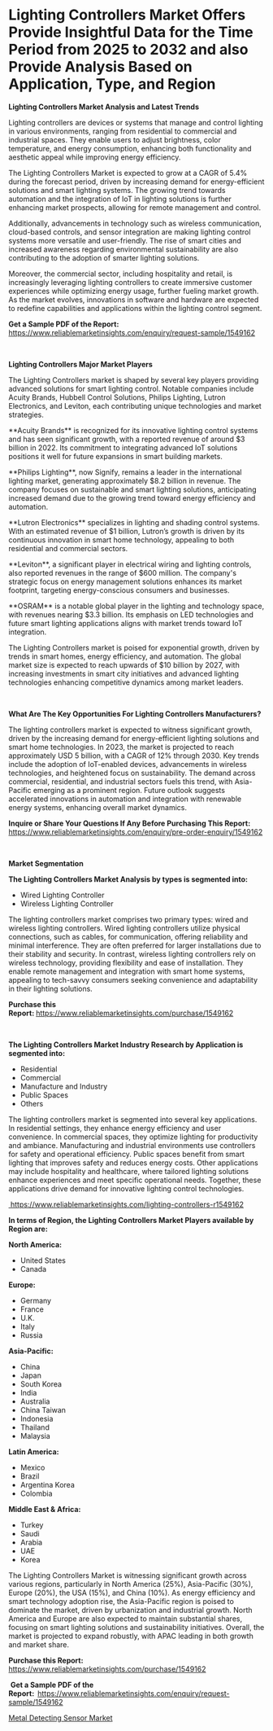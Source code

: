 <p><h1>Lighting Controllers Market Offers Provide Insightful Data for the Time Period from 2025 to 2032 and also Provide Analysis Based on Application, Type, and Region</h1></p><p><strong>Lighting Controllers Market Analysis and Latest Trends</strong></p>
<p><p>Lighting controllers are devices or systems that manage and control lighting in various environments, ranging from residential to commercial and industrial spaces. They enable users to adjust brightness, color temperature, and energy consumption, enhancing both functionality and aesthetic appeal while improving energy efficiency. </p><p>The Lighting Controllers Market is expected to grow at a CAGR of 5.4% during the forecast period, driven by increasing demand for energy-efficient solutions and smart lighting systems. The growing trend towards automation and the integration of IoT in lighting solutions is further enhancing market prospects, allowing for remote management and control. </p><p>Additionally, advancements in technology such as wireless communication, cloud-based controls, and sensor integration are making lighting control systems more versatile and user-friendly. The rise of smart cities and increased awareness regarding environmental sustainability are also contributing to the adoption of smarter lighting solutions. </p><p>Moreover, the commercial sector, including hospitality and retail, is increasingly leveraging lighting controllers to create immersive customer experiences while optimizing energy usage, further fueling market growth. As the market evolves, innovations in software and hardware are expected to redefine capabilities and applications within the lighting control segment.</p></p>
<p><strong>Get a Sample PDF of the Report:&nbsp;</strong> <a href="https://www.reliablemarketinsights.com/enquiry/request-sample/1549162?utm_campaign=2885&utm_medium=2&utm_source=Github&utm_content=ia&utm_term=06042025&utm_id=lighting-controllers">https://www.reliablemarketinsights.com/enquiry/request-sample/1549162</a></p>
<p>&nbsp;</p>
<p><strong>Lighting Controllers Major Market Players</strong></p>
<p><p>The Lighting Controllers market is shaped by several key players providing advanced solutions for smart lighting control. Notable companies include Acuity Brands, Hubbell Control Solutions, Philips Lighting, Lutron Electronics, and Leviton, each contributing unique technologies and market strategies.</p><p>**Acuity Brands** is recognized for its innovative lighting control systems and has seen significant growth, with a reported revenue of around $3 billion in 2022. Its commitment to integrating advanced IoT solutions positions it well for future expansions in smart building markets.</p><p>**Philips Lighting**, now Signify, remains a leader in the international lighting market, generating approximately $8.2 billion in revenue. The company focuses on sustainable and smart lighting solutions, anticipating increased demand due to the growing trend toward energy efficiency and automation.</p><p>**Lutron Electronics** specializes in lighting and shading control systems. With an estimated revenue of $1 billion, Lutron’s growth is driven by its continuous innovation in smart home technology, appealing to both residential and commercial sectors.</p><p>**Leviton**, a significant player in electrical wiring and lighting controls, also reported revenues in the range of $600 million. The company's strategic focus on energy management solutions enhances its market footprint, targeting energy-conscious consumers and businesses.</p><p>**OSRAM** is a notable global player in the lighting and technology space, with revenues nearing $3.3 billion. Its emphasis on LED technologies and future smart lighting applications aligns with market trends toward IoT integration.</p><p>The Lighting Controllers market is poised for exponential growth, driven by trends in smart homes, energy efficiency, and automation. The global market size is expected to reach upwards of $10 billion by 2027, with increasing investments in smart city initiatives and advanced lighting technologies enhancing competitive dynamics among market leaders.</p></p>
<p>&nbsp;</p>
<p><strong>What Are The Key Opportunities For Lighting Controllers Manufacturers?</strong></p>
<p><p>The lighting controllers market is expected to witness significant growth, driven by the increasing demand for energy-efficient lighting solutions and smart home technologies. In 2023, the market is projected to reach approximately USD 5 billion, with a CAGR of 12% through 2030. Key trends include the adoption of IoT-enabled devices, advancements in wireless technologies, and heightened focus on sustainability. The demand across commercial, residential, and industrial sectors fuels this trend, with Asia-Pacific emerging as a prominent region. Future outlook suggests accelerated innovations in automation and integration with renewable energy systems, enhancing overall market dynamics.</p></p>
<p><strong>Inquire or Share Your Questions If Any Before Purchasing This Report:</strong> <a href="https://www.reliablemarketinsights.com/enquiry/pre-order-enquiry/1549162?utm_campaign=2885&utm_medium=2&utm_source=Github&utm_content=ia&utm_term=06042025&utm_id=lighting-controllers">https://www.reliablemarketinsights.com/enquiry/pre-order-enquiry/1549162</a></p>
<p>&nbsp;</p>
<p><strong>Market Segmentation</strong></p>
<p><strong>The Lighting Controllers Market Analysis by types is segmented into:</strong></p>
<p><ul><li>Wired Lighting Controller</li><li>Wireless Lighting Controller</li></ul></p>
<p><p>The lighting controllers market comprises two primary types: wired and wireless lighting controllers. Wired lighting controllers utilize physical connections, such as cables, for communication, offering reliability and minimal interference. They are often preferred for larger installations due to their stability and security. In contrast, wireless lighting controllers rely on wireless technology, providing flexibility and ease of installation. They enable remote management and integration with smart home systems, appealing to tech-savvy consumers seeking convenience and adaptability in their lighting solutions.</p></p>
<p><strong>Purchase this Report:&nbsp;</strong><a href="https://www.reliablemarketinsights.com/purchase/1549162?utm_campaign=2885&utm_medium=2&utm_source=Github&utm_content=ia&utm_term=06042025&utm_id=lighting-controllers">https://www.reliablemarketinsights.com/purchase/1549162</a></p>
<p>&nbsp;</p>
<p><strong>The Lighting Controllers Market Industry Research by Application is segmented into:</strong></p>
<p><ul><li>Residential</li><li>Commercial</li><li>Manufacture and Industry</li><li>Public Spaces</li><li>Others</li></ul></p>
<p><p>The lighting controllers market is segmented into several key applications. In residential settings, they enhance energy efficiency and user convenience. In commercial spaces, they optimize lighting for productivity and ambiance. Manufacturing and industrial environments use controllers for safety and operational efficiency. Public spaces benefit from smart lighting that improves safety and reduces energy costs. Other applications may include hospitality and healthcare, where tailored lighting solutions enhance experiences and meet specific operational needs. Together, these applications drive demand for innovative lighting control technologies.</p></p>
<p><a href="https://www.reliablemarketinsights.com/lighting-controllers-r1549162?utm_campaign=2885&utm_medium=2&utm_source=Github&utm_content=ia&utm_term=06042025&utm_id=lighting-controllers">&nbsp;https://www.reliablemarketinsights.com/lighting-controllers-r1549162</a></p>
<p><strong>In terms of Region, the Lighting Controllers Market Players available by Region are:</strong></p>
<p>
    <p> <strong> North America: </strong>
        <ul>
            <li>United States</li>
            <li>Canada</li>
        </ul>
        </p> 
    <p> <strong> Europe: </strong>
        <ul>
            <li>Germany</li>
            <li>France</li>
            <li>U.K.</li>
            <li>Italy</li>
            <li>Russia</li>
        </ul>
        </p> 
    <p> <strong> Asia-Pacific: </strong>
        <ul>
            <li>China</li>
            <li>Japan</li>
            <li>South Korea</li>
            <li>India</li>
            <li>Australia</li>
            <li>China Taiwan</li>
            <li>Indonesia</li>
            <li>Thailand</li>
            <li>Malaysia</li>
        </ul>
        </p> 
    <p> <strong> Latin America: </strong>
        <ul>
            <li>Mexico</li>
            <li>Brazil</li>
            <li>Argentina Korea</li>
            <li>Colombia</li>
        </ul>
        </p> 
    <p> <strong> Middle East & Africa: </strong>
        <ul>
            <li>Turkey</li>
            <li>Saudi</li>
            <li>Arabia</li>
            <li>UAE</li>
            <li>Korea</li>
        </ul>
    </p>
    </p>
<p><p>The Lighting Controllers Market is witnessing significant growth across various regions, particularly in North America (25%), Asia-Pacific (30%), Europe (20%), the USA (15%), and China (10%). As energy efficiency and smart technology adoption rise, the Asia-Pacific region is poised to dominate the market, driven by urbanization and industrial growth. North America and Europe are also expected to maintain substantial shares, focusing on smart lighting solutions and sustainability initiatives. Overall, the market is projected to expand robustly, with APAC leading in both growth and market share.</p></p>
<p><strong>Purchase this Report: </strong><a href="https://www.reliablemarketinsights.com/purchase/1549162?utm_campaign=2885&utm_medium=2&utm_source=Github&utm_content=ia&utm_term=06042025&utm_id=lighting-controllers">https://www.reliablemarketinsights.com/purchase/1549162</a></p>
<p>&nbsp;<strong>Get a Sample PDF of the Report:&nbsp;&nbsp;</strong><a href="https://www.reliablemarketinsights.com/enquiry/request-sample/1549162?utm_campaign=2885&utm_medium=2&utm_source=Github&utm_content=ia&utm_term=06042025&utm_id=lighting-controllers">https://www.reliablemarketinsights.com/enquiry/request-sample/1549162</a></p>
<p><strong></strong></p>
<p><p><a href="https://github.com/dailyspunj47/Market-Research-Report-List-1/blob/main/metal-detecting-sensor-market.md?utm_campaign=2885&utm_medium=2&utm_source=Github&utm_content=ia&utm_term=06042025&utm_id=lighting-controllers">Metal Detecting Sensor Market</a></p></p>